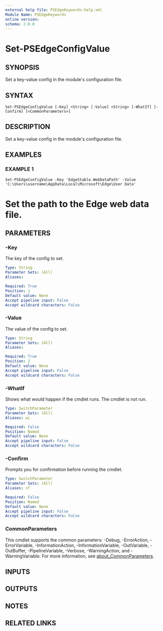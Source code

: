 ```yaml
---
external help file: PSEdgeKeywords-help.xml
Module Name: PSEdgeKeywords
online version:
schema: 2.0.0
---
```


# Set-PSEdgeConfigValue

## SYNOPSIS
Set a key-value config in the module's configuration file.

## SYNTAX

```
Set-PSEdgeConfigValue [-Key] <String> [-Value] <String> [-WhatIf] [-Confirm] [<CommonParameters>]
```

## DESCRIPTION
Set a key-value config in the module's configuration file.

## EXAMPLES

### EXAMPLE 1
```
Set-PSEdgeConfigValue -Key 'EdgeStable.WebDataPath' -Value 'C:\Users\username\AppData\Local\Microsoft\Edge\User Data'
```

# Set the path to the Edge web data file.

## PARAMETERS

### -Key
The key of the config to set.

```yaml
Type: String
Parameter Sets: (All)
Aliases:

Required: True
Position: 1
Default value: None
Accept pipeline input: False
Accept wildcard characters: False
```

### -Value
The value of the config to set.

```yaml
Type: String
Parameter Sets: (All)
Aliases:

Required: True
Position: 2
Default value: None
Accept pipeline input: False
Accept wildcard characters: False
```

### -WhatIf
Shows what would happen if the cmdlet runs.
The cmdlet is not run.

```yaml
Type: SwitchParameter
Parameter Sets: (All)
Aliases: wi

Required: False
Position: Named
Default value: None
Accept pipeline input: False
Accept wildcard characters: False
```

### -Confirm
Prompts you for confirmation before running the cmdlet.

```yaml
Type: SwitchParameter
Parameter Sets: (All)
Aliases: cf

Required: False
Position: Named
Default value: None
Accept pipeline input: False
Accept wildcard characters: False
```

### CommonParameters
This cmdlet supports the common parameters: -Debug, -ErrorAction, -ErrorVariable, -InformationAction, -InformationVariable, -OutVariable, -OutBuffer, -PipelineVariable, -Verbose, -WarningAction, and -WarningVariable. For more information, see [about_CommonParameters](http://go.microsoft.com/fwlink/?LinkID=113216).

## INPUTS

## OUTPUTS

## NOTES

## RELATED LINKS
